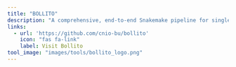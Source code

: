 ```yaml
---
title: "BOLLITO"
description: "A comprehensive, end-to-end Snakemake pipeline for single cell RNA-seq."
links:
  - url: 'https://github.com/cnio-bu/bollito'
    icon: "fas fa-link"
    label: Visit Bollito
tool_image: "images/tools/bollito_logo.png"
---
```

